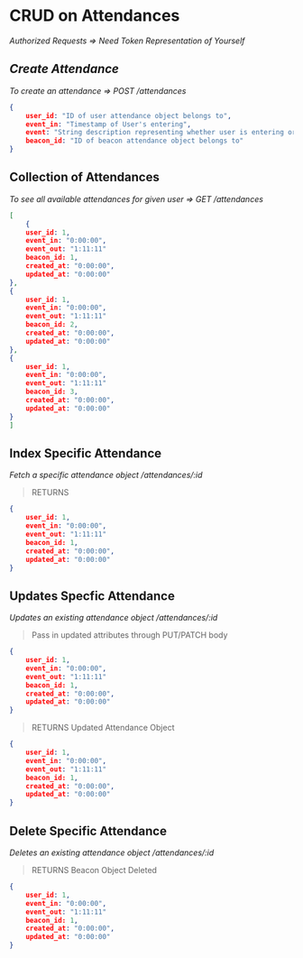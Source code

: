 # CRUD on Attendances #
*Authorized Requests => Need Token Representation of Yourself* 

## *Create Attendance* ##
*To create an attendance =>  POST /attendances*
```json
{ 
    user_id: "ID of user attendance object belongs to",
    event_in: "Timestamp of User's entering",
    event: "String description representing whether user is entering or leaving",
    beacon_id: "ID of beacon attendance object belongs to"
}
```

## Collection of Attendances ##
*To see all available attendances for given user =>  GET /attendances*
```json
[
    {   
    user_id: 1,
    event_in: "0:00:00",
    event_out: "1:11:11"
    beacon_id: 1,
    created_at: "0:00:00",
    updated_at: "0:00:00"
},
{   
    user_id: 1,
    event_in: "0:00:00",
    event_out: "1:11:11"
    beacon_id: 2,
    created_at: "0:00:00",
    updated_at: "0:00:00"
},
{   
    user_id: 1,
    event_in: "0:00:00",
    event_out: "1:11:11"
    beacon_id: 3,
    created_at: "0:00:00",
    updated_at: "0:00:00"
}
]
```


## Index Specific Attendance ##
*Fetch a specific attendance object /attendances/:id*
> RETURNS 
```json
{   
    user_id: 1,
    event_in: "0:00:00",
    event_out: "1:11:11"
    beacon_id: 1,
    created_at: "0:00:00",
    updated_at: "0:00:00"
}
```

## Updates Specfic Attendance ##
*Updates an existing attendance object /attendances/:id*
> Pass in updated attributes through PUT/PATCH body
```json
{   
    user_id: 1,
    event_in: "0:00:00",
    event_out: "1:11:11"
    beacon_id: 1,
    created_at: "0:00:00",
    updated_at: "0:00:00"
}
```

> RETURNS Updated Attendance Object
```json
{   
    user_id: 1,
    event_in: "0:00:00",
    event_out: "1:11:11"
    beacon_id: 1,
    created_at: "0:00:00",
    updated_at: "0:00:00"
}
```

## Delete Specific Attendance ##
*Deletes an existing attendance object /attendances/:id*
> RETURNS Beacon Object Deleted
```json
{   
    user_id: 1,
    event_in: "0:00:00",
    event_out: "1:11:11"
    beacon_id: 1,
    created_at: "0:00:00",
    updated_at: "0:00:00"
}
```